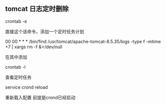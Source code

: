 ## tomcat 日志定时删除

crontab -e

直接这个该命令，添加一个定时任务计划

00 00 * * * /bin/find /usr/tomcat/apache-tomcat-8.5.35/logs -type f -mtime +7 | xargs rm -f  &>/dev/null

在其中添加


crontab -l

查看定时任务

service crond reload

重新载入配置  前提是crond已经启动